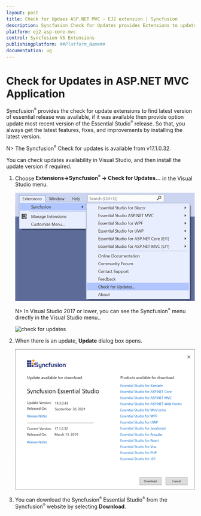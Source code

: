 ```yaml
---
layout: post
title: Check for Updaes ASP.NET MVC - EJ2 extension | Syncfusion
description: Syncfusion Check for Updates provides Extensions to update most recent version of the Essential Studio release.
platform: ej2-asp-core-mvc
control: Syncfusion VS Extensions
publishingplatform: ##Platform_Name##
documentation: ug
---
```


# Check for Updates in ASP.NET MVC Application

Syncfusion<sup style="font-size:70%">&reg;</sup> provides the check for update extensions to find latest version of essential release was available, if it was available then provide option update most recent version of the Essential Studio<sup style="font-size:70%">&reg;</sup> release. So that, you always get the latest features, fixes, and improvements by installing the latest version.

N> The Syncfusion<sup style="font-size:70%">&reg;</sup> Check for updates is available from v17.1.0.32.

You can check updates availability in Visual Studio, and then install the update version if required.

1. Choose **Extensions->Syncfusion<sup style="font-size:70%">&reg;</sup> -> Check for Updates…** in the Visual Studio menu.

    ![check for updates](images/check-for-updates-latest.png)

    N> In Visual Studio 2017 or lower, you can see the Syncfusion<sup style="font-size:70%">&reg;</sup> menu directly in the Visual Studio menu..

    ![check for updates](images/check-for-updates.png)

2. When there is an update, **Update** dialog box opens.

    ![update dialog](images/update-dialog.png)

3. You can download the Syncfusion<sup style="font-size:70%">&reg;</sup> Essential Studio<sup style="font-size:70%">&reg;</sup> from the Syncfusion<sup style="font-size:70%">&reg;</sup> website by selecting **Download**.